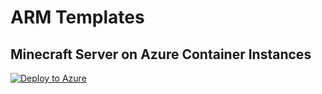 # ARM Templates

## Minecraft Server on Azure Container Instances

[![Deploy to Azure](https://aka.ms/deploytoazurebutton)](https://portal.azure.com/#create/Microsoft.Template/uri/https://raw.githubusercontent.com/Team-Cloudio-Bisio/ARM-Templates/main/templates/azure-minecraft-server-template.json)
